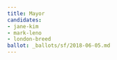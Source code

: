 ```yaml
---
title: Mayor
candidates:
- jane-kim
- mark-leno
- london-breed
ballot: _ballots/sf/2018-06-05.md
---
```

